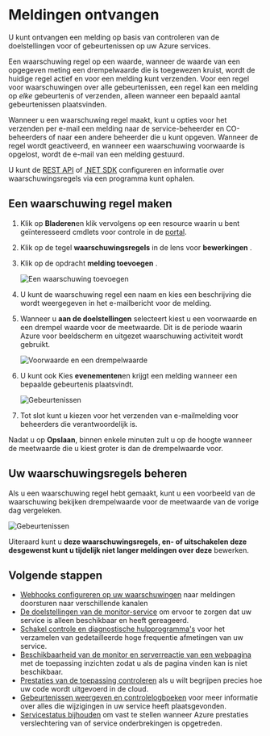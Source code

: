 <properties
    pageTitle="Waarschuwingen voor Azure services ontvangen | Microsoft Azure"
    description="Een melding ontvangen wanneer waarschuwingsregels voorwaarden is voldaan."
    authors="rboucher"
    manager="carolz"
    editor=""
    services="monitoring-and-diagnostics"
    documentationCenter="monitoring-and-diagnostics"/>

<tags
    ms.service="monitoring-and-diagnostics"
    ms.workload="na"
    ms.tgt_pltfrm="na"
    ms.devlang="na"
    ms.topic="article"
    ms.date="09/08/2015"
    ms.author="robb"/>

# <a name="receive-alert-notifications"></a>Meldingen ontvangen

U kunt ontvangen een melding op basis van controleren van de doelstellingen voor of gebeurtenissen op uw Azure services.

Een waarschuwing regel op een waarde, wanneer de waarde van een opgegeven meting een drempelwaarde die is toegewezen kruist, wordt de huidige regel actief en voor een melding kunt verzenden. Voor een regel voor waarschuwingen over alle gebeurtenissen, een regel kan een melding op *elke* gebeurtenis of verzenden, alleen wanneer een bepaald aantal gebeurtenissen plaatsvinden.

Wanneer u een waarschuwing regel maakt, kunt u opties voor het verzenden per e-mail een melding naar de service-beheerder en CO-beheerders of naar een andere beheerder die u kunt opgeven. Wanneer de regel wordt geactiveerd, en wanneer een waarschuwing voorwaarde is opgelost, wordt de e-mail van een melding gestuurd.

U kunt de [REST API](https://msdn.microsoft.com/library/azure/dn931945.aspx) of [.NET SDK](https://www.nuget.org/packages/Microsoft.Azure.Insights/) configureren en informatie over waarschuwingsregels via een programma kunt ophalen.

## <a name="create-an-alert-rule"></a>Een waarschuwing regel maken

1. Klik op **Bladeren**en klik vervolgens op een resource waarin u bent geïnteresseerd cmdlets voor controle in de [portal](https://portal.azure.com/).

2. Klik op de tegel **waarschuwingsregels** in de lens voor **bewerkingen** .

3. Klik op de opdracht **melding toevoegen** .

    ![Een waarschuwing toevoegen](./media/insights-receive-alert-notifications/Insights_AddAlert.png)

4. U kunt de waarschuwing regel een naam en kies een beschrijving die wordt weergegeven in het e-mailbericht voor de melding.

5. Wanneer u **aan de doelstellingen** selecteert kiest u een voorwaarde en een drempel waarde voor de meetwaarde. Dit is de periode waarin Azure voor beeldscherm en uitgezet waarschuwing activiteit wordt gebruikt.

    ![Voorwaarde en een drempelwaarde](./media/insights-receive-alert-notifications/Insights_ConditionAndThreshold.png)

6. U kunt ook Kies **evenementen**en krijgt een melding wanneer een bepaalde gebeurtenis plaatsvindt.

    ![Gebeurtenissen](./media/insights-receive-alert-notifications/Insights_Events.png)

7. Tot slot kunt u kiezen voor het verzenden van e-mailmelding voor beheerders die verantwoordelijk is.

Nadat u op **Opslaan**, binnen enkele minuten zult u op de hoogte wanneer de meetwaarde die u kiest groter is dan de drempelwaarde voor.

## <a name="managing-your-alert-rules"></a>Uw waarschuwingsregels beheren

Als u een waarschuwing regel hebt gemaakt, kunt u een voorbeeld van de waarschuwing bekijken drempelwaarde voor de meetwaarde van de vorige dag vergeleken.

![Gebeurtenissen](./media/insights-receive-alert-notifications/Insights_EditAlert.png)


Uiteraard kunt u **deze waarschuwingsregels, en- of **uitschakelen** deze desgewenst kunt u tijdelijk niet langer meldingen over deze** bewerken.

## <a name="next-steps"></a>Volgende stappen

* [Webhooks configureren op uw waarschuwingen](insights-webhooks-alerts.md) naar meldingen doorsturen naar verschillende kanalen
* [De doelstellingen van de monitor-service](insights-how-to-customize-monitoring.md) om ervoor te zorgen dat uw service is alleen beschikbaar en heeft gereageerd.
* [Schakel controle en diagnostische hulpprogramma's](insights-how-to-use-diagnostics.md) voor het verzamelen van gedetailleerde hoge frequentie afmetingen van uw service.
* [Beschikbaarheid van de monitor en serverreactie van een webpagina](../application-insights/app-insights-monitor-web-app-availability.md) met de toepassing inzichten zodat u als de pagina vinden kan is niet beschikbaar.
* [Prestaties van de toepassing controleren](../application-insights/app-insights-azure-web-apps.md) als u wilt begrijpen precies hoe uw code wordt uitgevoerd in de cloud.
* [Gebeurtenissen weergeven en controlelogboeken](insights-debugging-with-events.md) voor meer informatie over alles die wijzigingen in uw service heeft plaatsgevonden.
* [Servicestatus bijhouden](insights-service-health.md) om vast te stellen wanneer Azure prestaties verslechtering van of service onderbrekingen is opgetreden.
